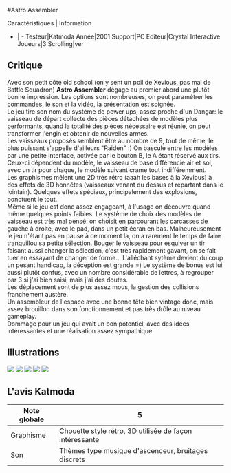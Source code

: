 #Astro Assembler

Caractéristiques | Information
- | -
Testeur|Katmoda
Année|2001
Support|PC
Editeur|Crystal Interactive
Joueurs|3
Scrolling|ver

## Critique
Avec son petit côté old school (on y sent un poil de Xevious, pas mal de Battle Squadron) <b>Astro Assembler</b> dégage au premier abord une plutôt bonne impression. Les options sont nombreuses, on peut paramétrer les commandes, le son et la vidéo, la présentation est soignée.<br/>Le jeu tire son nom du système de power ups, assez proche d'un Dangar: le vaisseau de départ collecte des pièces détachées de modèles plus performants, quand la totalité des pièces nécessaire est réunie, on peut transformer l'engin et obtenir de nouvelles armes.<br/>Les vaisseaux proposés semblent être au nombre de 9, tout de même, le plus puissant s'appelle d'ailleurs "Raiden" :) On bascule entre les modèles par une petite interface, activée par le bouton B, le A étant réservé aux tirs. Ceux-ci dépendent du modèle, le vaisseau de base différencie air et sol, avec un tir pour chaque, le modèle suivant crame tout indifféremment.<br/>Les graphismes mêlent une 2D très rétro (aaah les bases à la Xevious) à des effets de 3D honnêtes (vaisseaux venant du dessus et repartant dans le lointain). Quelques effets spéciaux, principalement des explosions, ponctuent le tout.<br/>Même si le jeu est donc assez engageant, à l'usage on découvre quand même quelques points faibles. Le système de choix des modèles de vaisseau est très mal pensé: on choisit en parcourant les carcasses de gauche à droite, avec le pad, dans un petit écran en bas. Malheureusement le jeu n'étant pas en pause à ce moment la, on a rarement le temps de faire tranquillou sa petite sélection. Bouger le vaisseau pour esquiver un tir faisant aussi changer la sélection, c'est très rapidement gavant, on se fait tuer en essayant de changer de forme... L'alléchant sytème devient du coup un pesant handicap, la déception est grande =) Le système de bonus est lui aussi plutôt confus, avec un nombre considérable de lettres, à regrouper par 3 si j'ai bien saisi, mais j'ai des doutes.<br/>Les déplacement sont de plus assez mous, la gestion des collisions franchement austère.<br/>Un assembleur de l'espace avec une bonne tête bien vintage donc, mais assez brouillon dans son fonctionnement et pas très drôle au niveau gameplay.<br/>Dommage pour un jeu qui avait un bon potentiel, avec des idées intéressantes et une réalisation assez sympathique.

## Illustrations
![](http://www.shmup.com/images/thumbs/img_fiche_1_412.jpg)
![](http://www.shmup.com/images/thumbs/img_fiche_2_412.jpg)
![](http://www.shmup.com/images/thumbs/img_fiche_3_412.jpg)
![](http://www.shmup.com/images/thumbs/img_fiche_4_412.gif)
![](http://www.shmup.com/images/thumbs/img_fiche_5_412.gif)

## L'avis Katmoda
Note globale|5
-|-
Graphisme|Chouette style rétro, 3D utilisée de façon intéressante
Son|Thèmes type musique d'ascenceur, bruitages discrets
